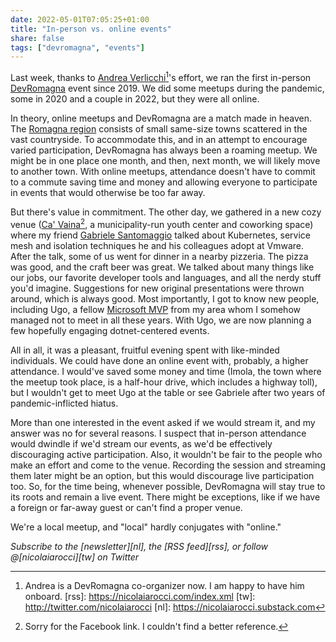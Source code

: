 ```yaml
---
date: 2022-05-01T07:05:25+01:00
title: "In-person vs. online events"
share: false
tags: ["devromagna", "events"]
---
```

Last week, thanks to [Andrea Verlicchi][1][^7]'s effort, we ran the first
in-person [DevRomagna][2] event since 2019. We did some meetups during the
pandemic, some in 2020 and a couple in 2022, but they were all online.

In theory, online meetups and DevRomagna are a match made in heaven. The
[Romagna region][3] consists of small same-size towns scattered in the vast
countryside. To accommodate this, and in an attempt to encourage varied
participation, DevRomagna has always been a roaming meetup. We might be in one
place one month, and then, next month, we will likely move to another town.
With online meetups, attendance doesn't have to commit to a commute saving
time and money and allowing everyone to participate in events that would
otherwise be too far away. 

But there's value in commitment. The other day, we gathered in a new cozy
venue ([Ca' Vaina][4][^6], a municipality-run youth center and coworking space)
where my friend [Gabriele Santomaggio][5] talked about Kubernetes, service mesh
and isolation techniques he and his colleagues adopt at Vmware. After the talk,
some of us went for dinner in a nearby pizzeria. The pizza was good, and the
craft beer was great. We talked about many things like our jobs, our favorite
developer tools and languages, and all the nerdy stuff you'd imagine.
Suggestions for new original presentations were thrown around, which is always
good. Most importantly, I got to know new people, including Ugo, a fellow
[Microsoft MVP][8] from my area whom I somehow managed not to meet in all these
years. With Ugo, we are now planning a few hopefully engaging dotnet-centered
events. 

All in all, it was a pleasant, fruitful evening spent with like-minded
individuals. We could have done an online event with, probably, a higher
attendance. I would've saved some money and time (Imola, the town where the
meetup took place, is a half-hour drive, which includes a highway toll), but
I wouldn't get to meet Ugo at the table or see Gabriele after two years of
pandemic-inflicted hiatus. 

More than one interested in the event asked if we would stream it, and my
answer was no for several reasons. I suspect that in-person attendance would
dwindle if we'd stream our events, as we'd be effectively discouraging active
participation. Also, it wouldn't be fair to the people who make an effort and
come to the venue. Recording the session and streaming them later might be an
option, but this would discourage live participation too. So, for the time
being, whenever possible, DevRomagna will stay true to its roots and remain
a live event. There might be exceptions, like if we have a foreign or far-away
guest or can't find a proper venue. 

We're a local meetup, and "local" hardly conjugates with "online."

*Subscribe to the [newsletter][nl], the [RSS feed][rss], or follow @[nicolaiarocci][tw] on Twitter*

 [1]: https://twitter.com/verlok
 [2]: https://www.meetup.com/it-IT/DevRomagna/
 [3]: https://en.wikipedia.org/wiki/Romagna
 [4]: https://www.facebook.com/centro.vaina
 [5]: https://twitter.com/gsantomaggio
 [8]: https://mvp.microsoft.com/
 [^6]: Sorry for the Facebook link. I couldn't find a better reference.
 [^7]: Andrea is a DevRomagna co-organizer now. I am happy to have him onboard.
 [rss]: https://nicolaiarocci.com/index.xml
 [tw]: http://twitter.com/nicolaiarocci
 [nl]: https://nicolaiarocci.substack.com
